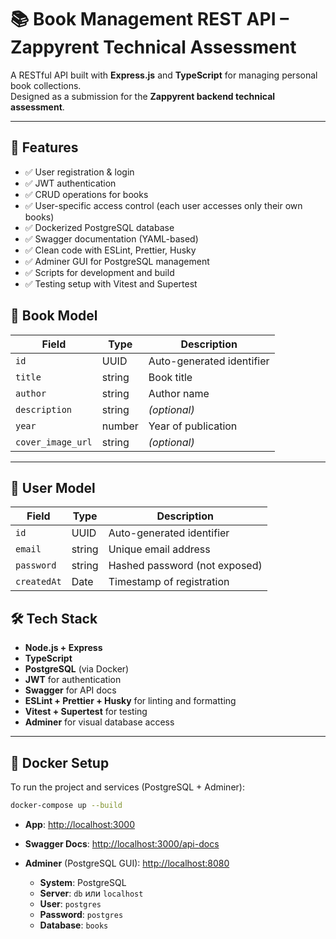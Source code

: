 # 📚 Book Management REST API – Zappyrent Technical Assessment

A RESTful API built with **Express.js** and **TypeScript** for managing personal book collections.  
Designed as a submission for the **Zappyrent backend technical assessment**.

---

## 🚀 Features

- ✅ User registration & login
- ✅ JWT authentication
- ✅ CRUD operations for books
- ✅ User-specific access control (each user accesses only their own books)
- ✅ Dockerized PostgreSQL database
- ✅ Swagger documentation (YAML-based)
- ✅ Clean code with ESLint, Prettier, Husky
- ✅ Adminer GUI for PostgreSQL management
- ✅ Scripts for development and build
- ✅ Testing setup with Vitest and Supertest

## 📘 Book Model

| Field           | Type     | Description               |
|----------------|----------|---------------------------|
| `id`           | UUID     | Auto-generated identifier |
| `title`        | string   | Book title                |
| `author`       | string   | Author name               |
| `description`  | string   | *(optional)*              |
| `year`         | number   | Year of publication       |
| `cover_image_url`| string   | *(optional)*              |

---

## 👤 User Model

| Field       | Type   | Description                    |
|-------------|--------|--------------------------------|
| `id`        | UUID   | Auto-generated identifier      |
| `email`     | string | Unique email address           |
| `password`  | string | Hashed password (not exposed)  |
| `createdAt` | Date   | Timestamp of registration      |


## 🛠️ Tech Stack

- **Node.js + Express**
- **TypeScript**
- **PostgreSQL** (via Docker)
- **JWT** for authentication
- **Swagger** for API docs
- **ESLint + Prettier + Husky** for linting and formatting
- **Vitest + Supertest** for testing
- **Adminer** for visual database access

---

## 🐳 Docker Setup

To run the project and services (PostgreSQL + Adminer):

```bash
docker-compose up --build
```

- **App**: [http://localhost:3000](http://localhost:3000)

- **Swagger Docs**: [http://localhost:3000/api-docs](http://localhost:3000/api-docs)

- **Adminer** (PostgreSQL GUI): [http://localhost:8080](http://localhost:8080)
  - **System**: PostgreSQL
  - **Server**: `db` или `localhost`
  - **User**: `postgres`
  - **Password**: `postgres`
  - **Database**: `books`
